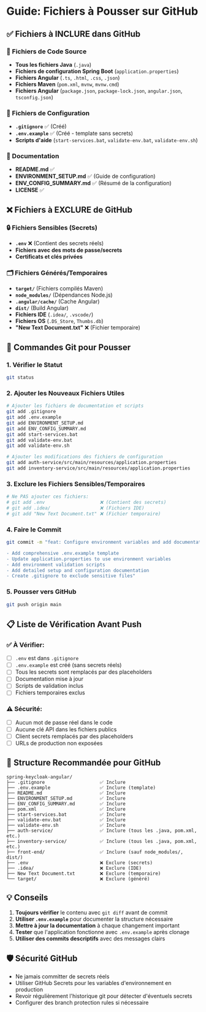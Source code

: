 # Guide: Fichiers à Pousser sur GitHub

## ✅ Fichiers à INCLURE dans GitHub

### 📁 Fichiers de Code Source
- **Tous les fichiers Java** (`.java`)
- **Fichiers de configuration Spring Boot** (`application.properties`)
- **Fichiers Angular** (`.ts`, `.html`, `.css`, `.json`)
- **Fichiers Maven** (`pom.xml`, `mvnw`, `mvnw.cmd`)
- **Fichiers Angular** (`package.json`, `package-lock.json`, `angular.json`, `tsconfig.json`)

### 📁 Fichiers de Configuration
- **`.gitignore`** ✅ (Créé)
- **`.env.example`** ✅ (Créé - template sans secrets)
- **Scripts d'aide** (`start-services.bat`, `validate-env.bat`, `validate-env.sh`)

### 📁 Documentation
- **README.md** ✅
- **ENVIRONMENT_SETUP.md** ✅ (Guide de configuration)
- **ENV_CONFIG_SUMMARY.md** ✅ (Résumé de la configuration)
- **LICENSE** ✅

## ❌ Fichiers à EXCLURE de GitHub

### 🔒 Fichiers Sensibles (Secrets)
- **`.env`** ❌ (Contient des secrets réels)
- **Fichiers avec des mots de passe/secrets**
- **Certificats et clés privées**

### 🗂️ Fichiers Générés/Temporaires
- **`target/`** (Fichiers compilés Maven)
- **`node_modules/`** (Dépendances Node.js)
- **`.angular/cache/`** (Cache Angular)
- **`dist/`** (Build Angular)
- **Fichiers IDE** (`.idea/`, `.vscode/`)
- **Fichiers OS** (`.DS_Store`, `Thumbs.db`)
- **"New Text Document.txt"** ❌ (Fichier temporaire)

## 🚀 Commandes Git pour Pousser

### 1. Vérifier le Statut
```bash
git status
```

### 2. Ajouter les Nouveaux Fichiers Utiles
```bash
# Ajouter les fichiers de documentation et scripts
git add .gitignore
git add .env.example
git add ENVIRONMENT_SETUP.md
git add ENV_CONFIG_SUMMARY.md
git add start-services.bat
git add validate-env.bat
git add validate-env.sh

# Ajouter les modifications des fichiers de configuration
git add auth-service/src/main/resources/application.properties
git add inventory-service/src/main/resources/application.properties
```

### 3. Exclure les Fichiers Sensibles/Temporaires
```bash
# Ne PAS ajouter ces fichiers:
# git add .env                    ❌ (Contient des secrets)
# git add .idea/                  ❌ (Fichiers IDE)
# git add "New Text Document.txt" ❌ (Fichier temporaire)
```

### 4. Faire le Commit
```bash
git commit -m "feat: Configure environment variables and add documentation

- Add comprehensive .env.example template
- Update application.properties to use environment variables
- Add environment validation scripts
- Add detailed setup and configuration documentation
- Create .gitignore to exclude sensitive files"
```

### 5. Pousser vers GitHub
```bash
git push origin main
```

## 📋 Liste de Vérification Avant Push

### ✅ À Vérifier:
- [ ] `.env` est dans `.gitignore`
- [ ] `.env.example` est créé (sans secrets réels)
- [ ] Tous les secrets sont remplacés par des placeholders
- [ ] Documentation mise à jour
- [ ] Scripts de validation inclus
- [ ] Fichiers temporaires exclus

### ⚠️ Sécurité:
- [ ] Aucun mot de passe réel dans le code
- [ ] Aucune clé API dans les fichiers publics
- [ ] Client secrets remplacés par des placeholders
- [ ] URLs de production non exposées

## 🔄 Structure Recommandée pour GitHub

```
spring-keycloak-angular/
├── .gitignore                    ✅ Inclure
├── .env.example                  ✅ Inclure (template)
├── README.md                     ✅ Inclure
├── ENVIRONMENT_SETUP.md          ✅ Inclure
├── ENV_CONFIG_SUMMARY.md         ✅ Inclure
├── pom.xml                       ✅ Inclure
├── start-services.bat            ✅ Inclure
├── validate-env.bat              ✅ Inclure
├── validate-env.sh               ✅ Inclure
├── auth-service/                 ✅ Inclure (tous les .java, pom.xml, etc.)
├── inventory-service/            ✅ Inclure (tous les .java, pom.xml, etc.)
├── front-end/                    ✅ Inclure (sauf node_modules/, dist/)
├── .env                          ❌ Exclure (secrets)
├── .idea/                        ❌ Exclure (IDE)
├── New Text Document.txt         ❌ Exclure (temporaire)
└── target/                       ❌ Exclure (généré)
```

## 💡 Conseils

1. **Toujours vérifier** le contenu avec `git diff` avant de commit
2. **Utiliser `.env.example`** pour documenter la structure nécessaire
3. **Mettre à jour la documentation** à chaque changement important
4. **Tester** que l'application fonctionne avec `.env.example` après clonage
5. **Utiliser des commits descriptifs** avec des messages clairs

## 🛡️ Sécurité GitHub

- Ne jamais committer de secrets réels
- Utiliser GitHub Secrets pour les variables d'environnement en production
- Revoir régulièrement l'historique git pour détecter d'éventuels secrets
- Configurer des branch protection rules si nécessaire